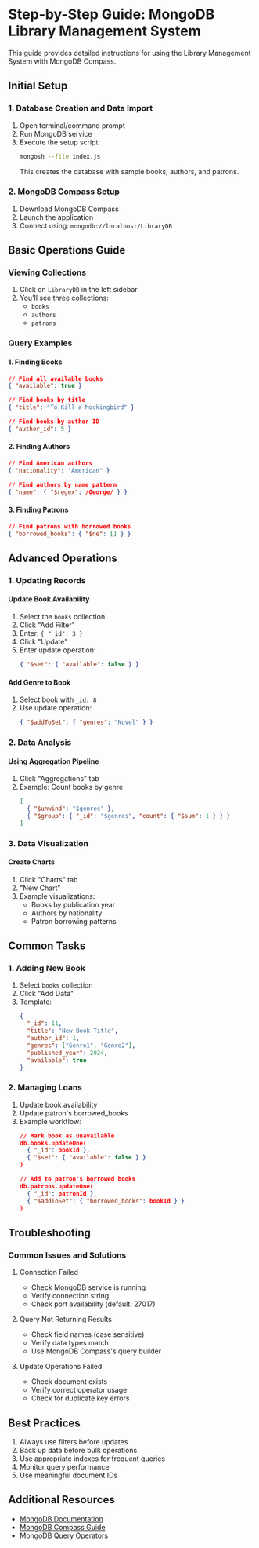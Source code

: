 # Step-by-Step Guide: MongoDB Library Management System

This guide provides detailed instructions for using the Library Management System with MongoDB Compass.

## Initial Setup

### 1. Database Creation and Data Import
1. Open terminal/command prompt
2. Run MongoDB service
3. Execute the setup script:
   ```bash
   mongosh --file index.js
   ```
   This creates the database with sample books, authors, and patrons.

### 2. MongoDB Compass Setup
1. Download MongoDB Compass
2. Launch the application
3. Connect using: `mongodb://localhost/LibraryDB`

## Basic Operations Guide

### Viewing Collections
1. Click on `LibraryDB` in the left sidebar
2. You'll see three collections:
   - `books`
   - `authors`
   - `patrons`

### Query Examples

#### 1. Finding Books
```json
// Find all available books
{ "available": true }

// Find books by title
{ "title": "To Kill a Mockingbird" }

// Find books by author ID
{ "author_id": 5 }
```

#### 2. Finding Authors
```json
// Find American authors
{ "nationality": "American" }

// Find authors by name pattern
{ "name": { "$regex": /George/ } }
```

#### 3. Finding Patrons
```json
// Find patrons with borrowed books
{ "borrowed_books": { "$ne": [] } }
```

## Advanced Operations

### 1. Updating Records

#### Update Book Availability
1. Select the `books` collection
2. Click "Add Filter"
3. Enter: `{ "_id": 3 }`
4. Click "Update"
5. Enter update operation:
   ```json
   { "$set": { "available": false } }
   ```

#### Add Genre to Book
1. Select book with `_id: 8`
2. Use update operation:
   ```json
   { "$addToSet": { "genres": "Novel" } }
   ```

### 2. Data Analysis

#### Using Aggregation Pipeline
1. Click "Aggregations" tab
2. Example: Count books by genre
   ```json
   [
     { "$unwind": "$genres" },
     { "$group": { "_id": "$genres", "count": { "$sum": 1 } } }
   ]
   ```

### 3. Data Visualization

#### Create Charts
1. Click "Charts" tab
2. "New Chart"
3. Example visualizations:
   - Books by publication year
   - Authors by nationality
   - Patron borrowing patterns

## Common Tasks

### 1. Adding New Book
1. Select `books` collection
2. Click "Add Data"
3. Template:
   ```json
   {
     "_id": 11,
     "title": "New Book Title",
     "author_id": 1,
     "genres": ["Genre1", "Genre2"],
     "published_year": 2024,
     "available": true
   }
   ```

### 2. Managing Loans
1. Update book availability
2. Update patron's borrowed_books
3. Example workflow:
   ```json
   // Mark book as unavailable
   db.books.updateOne(
     { "_id": bookId },
     { "$set": { "available": false } }
   )
   
   // Add to patron's borrowed books
   db.patrons.updateOne(
     { "_id": patronId },
     { "$addToSet": { "borrowed_books": bookId } }
   )
   ```

## Troubleshooting

### Common Issues and Solutions

1. Connection Failed
   - Check MongoDB service is running
   - Verify connection string
   - Check port availability (default: 27017)

2. Query Not Returning Results
   - Check field names (case sensitive)
   - Verify data types match
   - Use MongoDB Compass's query builder

3. Update Operations Failed
   - Check document exists
   - Verify correct operator usage
   - Check for duplicate key errors

## Best Practices

1. Always use filters before updates
2. Back up data before bulk operations
3. Use appropriate indexes for frequent queries
4. Monitor query performance
5. Use meaningful document IDs

## Additional Resources

- [MongoDB Documentation](https://docs.mongodb.com/)
- [MongoDB Compass Guide](https://docs.mongodb.com/compass/current/)
- [MongoDB Query Operators](https://docs.mongodb.com/manual/reference/operator/query/) 